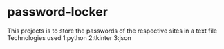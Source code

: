 # password-locker
This projects is to store the passwords of the respective sites in a text file 
Technologies used
1:python
2:tkinter
3:json
